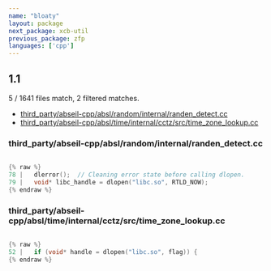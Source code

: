 ```yaml
---
name: "bloaty"
layout: package
next_package: xcb-util
previous_package: zfp
languages: ['cpp']
---
```

## 1.1
5 / 1641 files match, 2 filtered matches.

 - [third_party/abseil-cpp/absl/random/internal/randen_detect.cc](#third_partyabseil-cppabslrandominternalranden_detectcc)
 - [third_party/abseil-cpp/absl/time/internal/cctz/src/time_zone_lookup.cc](#third_partyabseil-cppabsltimeinternalcctzsrctime_zone_lookupcc)

### third_party/abseil-cpp/absl/random/internal/randen_detect.cc

```cpp

{% raw %}
78 |   dlerror();  // Cleaning error state before calling dlopen.
79 |   void* libc_handle = dlopen("libc.so", RTLD_NOW);
{% endraw %}

```
### third_party/abseil-cpp/absl/time/internal/cctz/src/time_zone_lookup.cc

```cpp

{% raw %}
52 |   if (void* handle = dlopen("libc.so", flag)) {
{% endraw %}

```